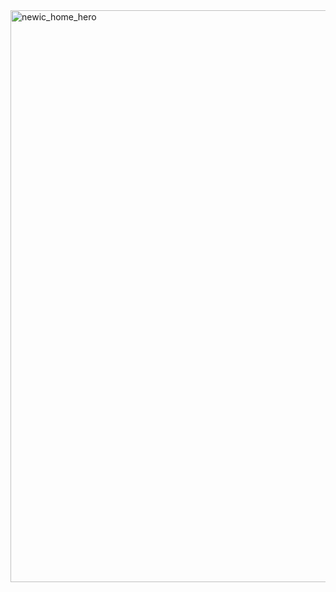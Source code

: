 <img width="1669" height="915" alt="newic_home_hero" src="https://github.com/user-attachments/assets/cc0525da-d919-433b-800f-9612de0c950e" />
